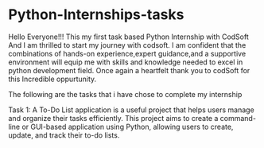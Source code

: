 # Python-Internships-tasks
Hello Everyone!!!
This my first task based Python Internship with CodSoft And I am thrilled to start my journey with codsoft.
I am confident that the combinations of hands-on experience,expert guidance,and a supportive environment will equip me with skills and knowledge needed to excel in python
development field.
Once again a heartfelt thank you to codSoft for this Incredible oppurtunity.

The following are the tasks that i have chose to complete my internship

Task 1:
A To-Do List application is a useful project that helps users manage and organize their tasks efficiently. 
This project aims to create a command-line or GUI-based application using Python, allowing users to create, update, and track their to-do lists.


